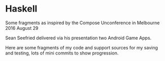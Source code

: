 # Haskell
Some fragments as inspired by the Compose Unconference in Melbourne 2016 August 29

Sean Seefried delivered via his presentation two Android Game Apps.

Here are some fragments of my code and support sources for my saving and testing, lots of mini commits to show progression.
